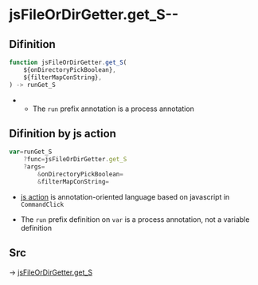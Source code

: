 # jsFileOrDirGetter.get_S--

## Difinition

```js.js
function jsFileOrDirGetter.get_S(
	${onDirectoryPickBoolean},
	${filterMapConString},
) -> runGet_S
```

- - The `run` prefix annotation is a process annotation


## Difinition by js action

```js.js
var=runGet_S
	?func=jsFileOrDirGetter.get_S
	?args=
		&onDirectoryPickBoolean=
		&filterMapConString=
```

- [js action](#) is annotation-oriented language based on javascript in `CommandClick`

- The `run` prefix definition on `var` is a process annotation, not a variable definition

## Src

-> [jsFileOrDirGetter.get_S](https://github.com/puutaro/CommandClick/blob/master/app/src/main/java/com/puutaro/commandclick/fragment_lib/terminal_fragment/js_interface/toolbar/JsFileOrDirGetter.kt#L31)



